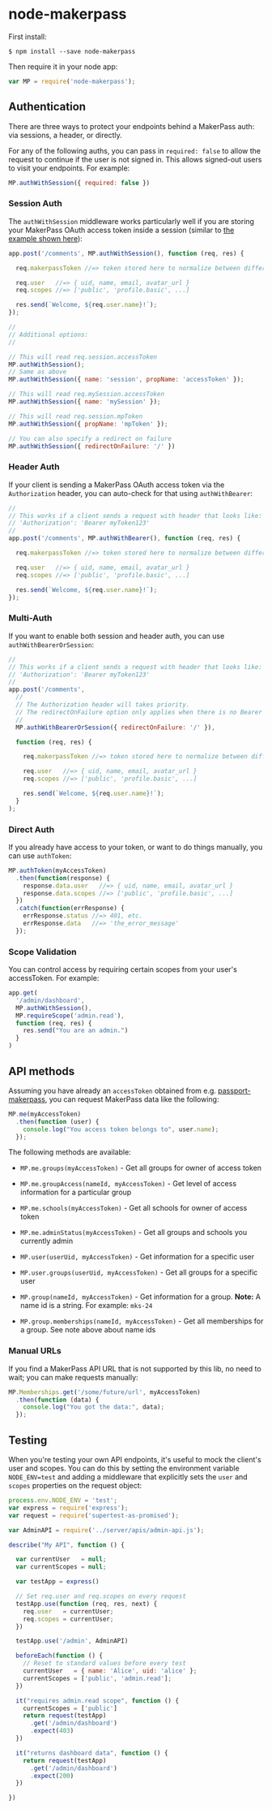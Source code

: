 # node-makerpass

First install:

    $ npm install --save node-makerpass

Then require it in your node app:

```js
var MP = require('node-makerpass');
```

## Authentication

There are three ways to protect your endpoints behind a MakerPass auth: via sessions, a header, or directly.

For any of the following auths, you can pass in `required: false` to allow the request to continue if the user is not signed in. This allows signed-out users to visit your endpoints. For example:

```js
MP.authWithSession({ required: false })
```

### Session Auth

The `authWithSession` middleware works particularly well if you are storing your MakerPass OAuth access token inside a session (similar to [the example shown here](https://github.com/makerpass/passport-makerpass#setup-with-express)):

```js
app.post('/comments', MP.authWithSession(), function (req, res) {

  req.makerpassToken //=> token stored here to normalize between different auths

  req.user   //=> { uid, name, email, avatar_url }
  req.scopes //=> ['public', 'profile.basic', ...]

  res.send(`Welcome, ${req.user.name}!`);
});

//
// Additional options:
//

// This will read req.session.accessToken
MP.authWithSession();
// Same as above
MP.authWithSession({ name: 'session', propName: 'accessToken' });

// This will read req.mySession.accessToken
MP.authWithSession({ name: 'mySession' });

// This will read req.session.mpToken
MP.authWithSession({ propName: 'mpToken' });

// You can also specify a redirect on failure
MP.authWithSession({ redirectOnFailure: '/' })
```

### Header Auth

If your client is sending a MakerPass OAuth access token via the `Authorization` header, you can auto-check for that using `authWithBearer`:

```js
//
// This works if a client sends a request with header that looks like:
// 'Authorization': 'Bearer myToken123'
//
app.post('/comments', MP.authWithBearer(), function (req, res) {

  req.makerpassToken //=> token stored here to normalize between different auths

  req.user   //=> { uid, name, email, avatar_url }
  req.scopes //=> ['public', 'profile.basic', ...]

  res.send(`Welcome, ${req.user.name}!`);
});
```

### Multi-Auth

If you want to enable both session and header auth, you can use `authWithBearerOrSession`:

```js
//
// This works if a client sends a request with header that looks like:
// 'Authorization': 'Bearer myToken123'
//
app.post('/comments',
  //
  // The Authorization header will takes priority.
  // The redirectOnFailure option only applies when there is no Bearer token.
  //
  MP.authWithBearerOrSession({ redirectOnFailure: '/' }),

  function (req, res) {

    req.makerpassToken //=> token stored here to normalize between different auths

    req.user   //=> { uid, name, email, avatar_url }
    req.scopes //=> ['public', 'profile.basic', ...]

    res.send(`Welcome, ${req.user.name}!`);
  }
);
```


### Direct Auth

If you already have access to your token, or want to do things manually, you can use `authToken`:

```js
MP.authToken(myAccessToken)
  .then(function(response) {
    response.data.user   //=> { uid, name, email, avatar_url }
    response.data.scopes //=> ['public', 'profile.basic', ...]
  })
  .catch(function(errResponse) {
    errResponse.status //=> 401, etc.
    errResponse.data   //=> 'the_error_message'
  });
```

### Scope Validation

You can control access by requiring certain scopes from your user's accessToken. For example:

```js
app.get(
  '/admin/dashboard',
  MP.authWithSession(),
  MP.requireScope('admin.read'),
  function (req, res) {
    res.send("You are an admin.")
  }
)
```

## API methods

Assuming you have already an `accessToken` obtained from e.g. [passport-makerpass](https://github.com/makerpass/passport-makerpass), you can request MakerPass data like the following:

```js
MP.me(myAccessToken)
  .then(function (user) {
    console.log("You access token belongs to", user.name);
  });
```

The following methods are available:

- `MP.me.groups(myAccessToken)` - Get all groups for owner of access token

- `MP.me.groupAccess(nameId, myAccessToken)` - Get level of access information for a particular group

- `MP.me.schools(myAccessToken)` - Get all schools for owner of access token

- `MP.me.adminStatus(myAccessToken)` - Get all groups and schools you currently admin

- `MP.user(userUid, myAccessToken)` - Get information for a specific user

- `MP.user.groups(userUid, myAccessToken)` - Get all groups for a specific user

- `MP.group(nameId, myAccessToken)` - Get information for a group. **Note:** A name id is a string. For example: `mks-24`

- `MP.group.memberships(nameId, myAccessToken)` - Get all memberships for a group. See note above about name ids

### Manual URLs

If you find a MakerPass API URL that is not supported by this lib, no need to wait; you can make requests manually:

```js
MP.Memberships.get('/some/future/url', myAccessToken)
  .then(function (data) {
    console.log("You got the data:", data);
  });
```

## Testing

When you're testing your own API endpoints, it's useful to mock the client's user and scopes. You can do this by setting the environment variable `NODE_ENV=test` and adding a middleware that explicitly sets the `user` and `scopes` properties on the request object:

```js
process.env.NODE_ENV = 'test';
var express = require('express');
var request = require('supertest-as-promised');

var AdminAPI = require('../server/apis/admin-api.js');

describe("My API", function () {

  var currentUser   = null;
  var currentScopes = null;

  var testApp = express()

  // Set req.user and req.scopes on every request
  testApp.use(function (req, res, next) {
    req.user   = currentUser;
    req.scopes = currentUser;
  })

  testApp.use('/admin', AdminAPI)

  beforeEach(function () {
    // Reset to standard values before every test
    currentUser   = { name: 'Alice', uid: 'alice' };
    currentScopes = ['public', 'admin.read'];
  })

  it("requires admin.read scope", function () {
    currentScopes = ['public']
    return request(testApp)
      .get('/admin/dashboard')
      .expect(403)
  })

  it("returns dashboard data", function () {
    return request(testApp)
      .get('/admin/dashboard')
      .expect(200)
  })

})
```
